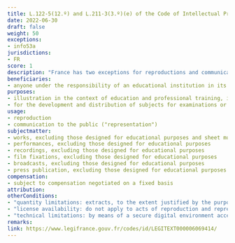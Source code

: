 ```yaml
---
title: L.122-5(12.º) and L.211-3(3.º)(e) of the Code of Intellectual Property
date: 2022-06-30 
draft: false
weight: 50
exceptions:
- info53a
jurisdictions:
- FR
score: 1
description: "France has two exceptions for reproductions and communications to the public that take place under the responsibility of an educational establishment for purposes of illustration for teaching, examinations and competitions, one applicable to works (L.122-5(12.º)) and another applicable to other subject matter protected by related rights (L.211-3(3.º)(e)). These exceptions are subject to compensation and to license availability."
beneficiaries:
- anyone under the responsibility of an educational institution in its premises or in other places, for an audience composed mainly of pupils, students or teachers directly concerned by the act of teaching or training requiring this representation or reproduction, or by means of a secure digital environment accessible only to pupils, students and teaching staff of this establishment
purposes:
- illustration in the context of education and professional training, including apprenticeship, with non-commercial purposes
- for the development and distribution of subjects for examinations or competition organized as an extension of the teaching (excluding any activity for recreational purposes), with non-commercial purposes
usage:
- reproduction
- communication to the public ("representation")
subjectmatter:
- works, excluding those designed for educational purposes and sheet music in non-digital form
- performances, excluding those designed for educational purposes
- recordings, excluding those designed for educational purposes
- film fixations, excluding those designed for educational purposes
- broadcasts, excluding those designed for educational purposes
- press publication, excluding those designed for educational purposes
compensation:
- subject to compensation negotiated on a fixed basis
attribution: 
otherConditions: 
- "quantity limitations: extracts, to the extent justified by the purpose"
- "license availability: do not apply to acts of reproduction and representation in digital form when adequate licenses authorize these acts for illustration purposes in the context of education and professional training and meet to the needs and specificities of the establishments are offered in a visible manner to the educational establishments"
- "technical limitations: by means of a secure digital environment accessible only to pupils, students and teaching staff of this establishment" 
remarks:
link: https://www.legifrance.gouv.fr/codes/id/LEGITEXT000006069414/
---
```

